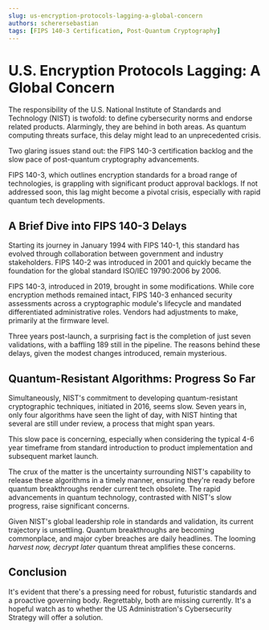 ```yaml
---
slug: us-encryption-protocols-lagging-a-global-concern
authors: scherersebastian
tags: [FIPS 140-3 Certification, Post-Quantum Cryptography]
---
```


# U.S. Encryption Protocols Lagging: A Global Concern

The responsibility of the U.S. National Institute of Standards and Technology (NIST) is twofold: to define cybersecurity norms and endorse related products. Alarmingly, they are behind in both areas. As quantum computing threats surface, this delay might lead to an unprecedented crisis.

Two glaring issues stand out: the FIPS 140-3 certification backlog and the slow pace of post-quantum cryptography advancements.

<!--truncate-->

FIPS 140-3, which outlines encryption standards for a broad range of technologies, is grappling with significant product approval backlogs. If not addressed soon, this lag might become a pivotal crisis, especially with rapid quantum tech developments.

## A Brief Dive into FIPS 140-3 Delays

Starting its journey in January 1994 with FIPS 140-1, this standard has evolved through collaboration between government and industry stakeholders. FIPS 140-2 was introduced in 2001 and quickly became the foundation for the global standard ISO/IEC 19790:2006 by 2006.

FIPS 140-3, introduced in 2019, brought in some modifications. While core encryption methods remained intact, FIPS 140-3 enhanced security assessments across a cryptographic module's lifecycle and mandated differentiated administrative roles. Vendors had adjustments to make, primarily at the firmware level.

Three years post-launch, a surprising fact is the completion of just seven validations, with a baffling 189 still in the pipeline. The reasons behind these delays, given the modest changes introduced, remain mysterious.

## Quantum-Resistant Algorithms: Progress So Far

Simultaneously, NIST's commitment to developing quantum-resistant cryptographic techniques, initiated in 2016, seems slow. Seven years in, only four algorithms have seen the light of day, with NIST hinting that several are still under review, a process that might span years.

This slow pace is concerning, especially when considering the typical 4-6 year timeframe from standard introduction to product implementation and subsequent market launch.

The crux of the matter is the uncertainty surrounding NIST's capability to release these algorithms in a timely manner, ensuring they're ready before quantum breakthroughs render current tech obsolete. The rapid advancements in quantum technology, contrasted with NIST's slow progress, raise significant concerns.

Given NIST's global leadership role in standards and validation, its current trajectory is unsettling. Quantum breakthroughs are becoming commonplace, and major cyber breaches are daily headlines. The looming _harvest now, decrypt later_ quantum threat amplifies these concerns.

## Conclusion

It's evident that there's a pressing need for robust, futuristic standards and a proactive governing body. Regrettably, both are missing currently. It's a hopeful watch as to whether the US Administration's Cybersecurity Strategy will offer a solution.
